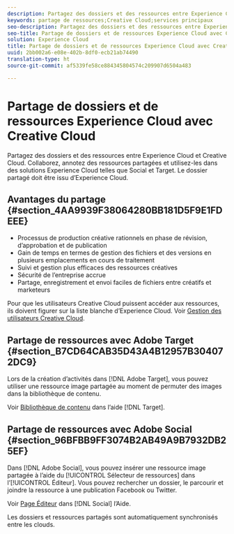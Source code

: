 ```yaml
---
description: Partagez des dossiers et des ressources entre Experience Cloud et Creative Cloud. Collaborez, annotez des ressources partagées et utilisez-les dans des solutions Experience Cloud telles que Social et Target. Le dossier partagé doit être issu d’Experience Cloud.
keywords: partage de ressources;Creative Cloud;services principaux
seo-description: Partagez des dossiers et des ressources entre Experience Cloud et Creative Cloud. Collaborez, annotez des ressources partagées et utilisez-les dans des solutions Experience Cloud telles que Social et Target. Le dossier partagé doit être issu d’Experience Cloud.
seo-title: Partage de dossiers et de ressources Experience Cloud avec Creative Cloud
solution: Experience Cloud
title: Partage de dossiers et de ressources Experience Cloud avec Creative Cloud
uuid: 2bb002a6-e08e-402b-8df0-ecb21ab74490
translation-type: ht
source-git-commit: af5339fe58ce884345804574c209907d6504a483

---
```



# Partage de dossiers et de ressources Experience Cloud avec Creative Cloud

Partagez des dossiers et des ressources entre Experience Cloud et Creative Cloud. Collaborez, annotez des ressources partagées et utilisez-les dans des solutions Experience Cloud telles que Social et Target. Le dossier partagé doit être issu d’Experience Cloud.

## Avantages du partage {#section_4AA9939F38064280BB181D5F9E1FDEEE}

* Processus de production créative rationnels en phase de révision, d’approbation et de publication
* Gain de temps en termes de gestion des fichiers et des versions en plusieurs emplacements en cours de traitement
* Suivi et gestion plus efficaces des ressources créatives
* Sécurité de l’entreprise accrue
* Partage, enregistrement et envoi faciles de fichiers entre créatifs et marketeurs

Pour que les utilisateurs Creative Cloud puissent accéder aux ressources, ils doivent figurer sur la liste blanche d’Experience Cloud. Voir  [Gestion des utilisateurs Creative Cloud](../experience-cloud-assets/t-admin-add-cc-user.md#task_F36D4F1D49B44F09A54F7371810D2752).

## Partage de ressources avec Adobe Target {#section_B7CD64CAB35D43A4B12957B304072DC9}

Lors de la création d’activités dans [!DNL Adobe Target], vous pouvez utiliser une ressource image partagée au moment de permuter des images dans la bibliothèque de contenu.

Voir [Bibliothèque de contenu](https://marketing.adobe.com/resources/help/fr_FR/target/target/?f=c_manage_content) dans l’aide [!DNL Target].

## Partage de ressources avec Adobe Social {#section_96BFBB9FF3074B2AB49A9B7932DB25EF}

Dans [!DNL Adobe Social], vous pouvez insérer une ressource image partagée à l’aide du [!UICONTROL Sélecteur de ressources] dans l’[!UICONTROL Éditeur]. Vous pouvez rechercher un dossier, le parcourir et joindre la ressource à une publication Facebook ou Twitter.

Voir [Page Éditeur](https://marketing.adobe.com/resources/help/fr_FR/social/?f=c_pub_publisher) dans [!DNL Social] l’Aide.

Les dossiers et ressources partagés sont automatiquement synchronisés entre les clouds.
